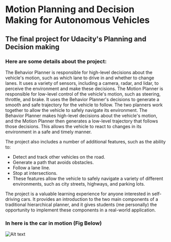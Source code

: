 # Motion Planning and Decision Making for Autonomous Vehicles
## The final project for Udacity's Planning and Decision making

### Here are some details about the project:

The Behavior Planner is responsible for high-level decisions about the vehicle's motion, such as which lane to drive in and whether to change lanes. It uses a variety of sensors, including a camera, radar, and lidar, to perceive the environment and make these decisions.
The Motion Planner is responsible for low-level control of the vehicle's motion, such as steering, throttle, and brake. It uses the Behavior Planner's decisions to generate a smooth and safe trajectory for the vehicle to follow.
The two planners work together to allow the vehicle to safely navigate its environment. The Behavior Planner makes high-level decisions about the vehicle's motion, and the Motion Planner then generates a low-level trajectory that follows those decisions. This allows the vehicle to react to changes in its environment in a safe and timely manner.

The project also includes a number of additional features, such as the ability to:

* Detect and track other vehicles on the road.
* Generate a path that avoids obstacles.
* Follow a lane line.
* Stop at intersections.
* These features allow the vehicle to safely navigate a variety of different environments, such as city streets, highways, and parking lots.

The project is a valuable learning experience for anyone interested in self-driving cars. It provides an introduction to the two main components of a traditional hierarchical planner, and it gives students (me personally) the opportunity to implement these components in a real-world application.

### In here is the car in motion (Fig Below)
![Alt text](media/Planning%20&%20Motion%20in%20action.gif)